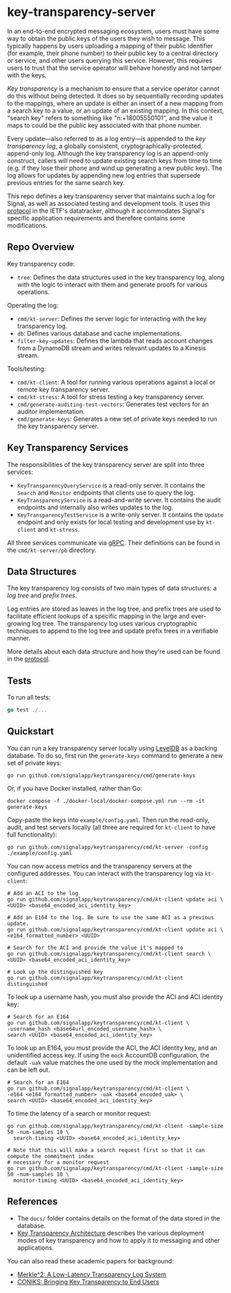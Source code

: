 key-transparency-server
========================

In an end-to-end encrypted messaging ecosystem, users must have some way to obtain the public keys of the users they wish to message.
This typically happens by users uploading a mapping of their public identifier (for example, their phone number)
to their public key to a central directory or service, and other users querying this service.
However, this requires users to trust that the service operator will behave honestly and not tamper with the keys.

_Key transparency_ is a mechanism to ensure that a service operator cannot do this without being detected.
It does so by sequentially recording updates to the mappings, where an update is either an insert of a new mapping
from a search key to a value, or an update of an existing mapping.
In this context, "search key" refers to something like "n:+18005550101", and the value it maps to could be the public key associated with that phone number.

Every update—also referred to as a log entry—is appended to the _key transparency log_,
a globally consistent, cryptographically-protected, append-only log.
Although the key transparency log is an append-only construct, callers will need to update existing search keys
from time to time (e.g. if they lose their phone and wind up generating a new public key).
The log allows for updates by appending new log entries that supersede previous entries for the same search key.

This repo defines a key transparency server that maintains such a log for Signal, as well as associated testing and development tools.
It uses this [protocol][ietf-protocol] in the IETF's datatracker, although it
accommodates Signal's specific application requirements and therefore contains some modifications.

[ietf-protocol]: https://datatracker.ietf.org/doc/draft-ietf-keytrans-protocol/

Repo Overview
-------------

Key transparency code:

- `tree`: Defines the data structures used in the key transparency log, along with the logic to interact with them and generate proofs for various operations.

Operating the log:

- `cmd/kt-server`: Defines the server logic for interacting with the key transparency log.
- `db`: Defines various database and cache implementations.
- `filter-key-updates`: Defines the lambda that reads account changes from a DynamoDB stream and writes relevant updates to a Kinesis stream.

Tools/testing:

- `cmd/kt-client`: A tool for running various operations against a local or remote key transparency server.
- `cmd/kt-stress`: A tool for stress testing a key transparency server.
- `cmd/generate-auditing-test-vectors`: Generates test vectors for an auditor implementation.
- `cmd/generate-keys`: Generates a new set of private keys needed to run the key transparency server.

Key Transparency Services
-------------------------

The responsibilities of the key transparency server are split into three services:

- `KeyTransparencyQueryService` is a read-only server. It contains the `Search` and `Monitor` endpoints that clients use to query the log.
- `KeyTransparencyService` is a read-and-write server. It contains the audit endpoints and internally also writes updates to the log.
- `KeyTransparencyTestService` is a write-only server. It contains the `Update` endpoint and only exists for local testing and development use by `kt-client` and `kt-stress`.

All three services communicate via [gRPC](https://grpc.io/). Their definitions can be found in the `cmd/kt-server/pb` directory.

Data Structures
---------------

The key transparency log consists of two main types of data structures: a _log tree_ and _prefix trees_.

Log entries are stored as leaves in the log tree, and prefix trees are used to facilitate
efficient lookups of a specific mapping in the large and ever-growing log tree.
The transparency log uses various cryptographic techniques to append to the log tree and update prefix trees in a verifiable manner.

More details about each data structure and how they're used can be found in the [protocol][ietf-protocol].

Tests
-----

To run all tests:

```go
go test ./...
```

Quickstart
----------

You can run a key transparency server locally using [LevelDB](https://github.com/google/leveldb) as a backing database.
To do so, first run the `generate-keys` command to generate a new set of private keys:

```shell
go run github.com/signalapp/keytransparency/cmd/generate-keys
```

Or, if you have Docker installed, rather than Go:

```shell
docker compose -f ./docker-local/docker-compose.yml run --rm -it generate-keys
```

Copy-paste the keys into `example/config.yaml`. Then run the read-only, audit, and test servers locally (all three are required for
`kt-client` to have full functionality):

```shell
go run github.com/signalapp/keytransparency/cmd/kt-server -config ./example/config.yaml
```

You can now access metrics and the transparency
servers at the configured addresses. You can interact with the transparency log
via `kt-client`:

```shell
# Add an ACI to the log
go run github.com/signalapp/keytransparency/cmd/kt-client update aci \
<UUID> <base64_encoded_aci_identity_key>

# Add an E164 to the log. Be sure to use the same ACI as a previous update.
go run github.com/signalapp/keytransparency/cmd/kt-client update aci \
<e164_formatted_number> <UUID>

# Search for the ACI and provide the value it's mapped to
go run github.com/signalapp/keytransparency/cmd/kt-client search \
<UUID> <base64_encoded_aci_identity_key>

# Look up the distinguished key
go run github.com/signalapp/keytransparency/cmd/kt-client distinguished
```

To look up a username hash, you must also provide the ACI and ACI identity key:

```shell
# Search for an E164
go run github.com/signalapp/keytransparency/cmd/kt-client \
-username_hash <base64url_encoded_username_hash> \
search <UUID> <base64_encoded_aci_identity_key>

```

To look up an E164, you must provide the ACI, the ACI identity key, and an unidentified access key.
If using the `mock` AccountDB configuration, the default `-uak` value matches the one used by the mock implementation and can be left out.

```shell
# Search for an E164
go run github.com/signalapp/keytransparency/cmd/kt-client \
-e164 <e164_formatted_number> -uak <base64_encoded_uak> \
search <UUID> <base64_encoded_aci_identity_key>
```

To time the latency of a search or monitor request:

```shell
go run github.com/signalapp/keytransparency/cmd/kt-client -sample-size 50 -num-samples 10 \
  search-timing <UUID> <base64_encoded_aci_identity_key>

# Note that this will make a search request first so that it can compute the commitment index
# necessary for a monitor request
go run github.com/signalapp/keytransparency/cmd/kt-client -sample-size 50 -num-samples 10 \
  monitor-timing <UUID> <base64_encoded_aci_identity_key>
```

References
----------

- The `docs/` folder contains details on the format of the data stored in the database.
- [Key Transparency Architecture](https://datatracker.ietf.org/doc/draft-ietf-keytrans-architecture/) describes
the various deployment modes of key transparency and how to apply it to messaging and other applications.

You can also read these academic papers for background:

- [Merkle^2: A Low-Latency Transparency Log System](https://eprint.iacr.org/2021/453)
- [CONIKS: Bringing Key Transparency to End Users](https://eprint.iacr.org/2014/1004)
